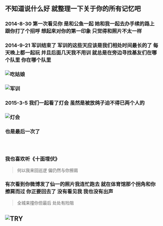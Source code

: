 ## 不知道说什么好 就整理一下关于你的所有记忆吧
### 2014-8-30 第一次看见你 是和公鱼一起 她和我一起去办手续的路上 跟你打了个招呼 想起来对你的第一印象 只觉得和照片不太一样
### 2014-9-21 军训结束了 军训的这些天应该是我们相处时间最长的了 每天晚上都一起玩 并且后面几天我不用训 就总是在旁边寻找基友们在哪个队里 你在哪个队里
### ![吃姑娘](http://r.photo.store.qq.com/psb?/V14UVIPH2fOBeM/0gejF6EHX4qeDoeD6XCX5VyTVyzjbaG87yeWTHYRQB0!/r/dCUAAAAAAAAA)
### ![军训](http://r.photo.store.qq.com/psb?/V14UVIPH2fOBeM/wwhByQ*ZPs1iBO46QOR19FQD3ZxRHGGUpoLM0ZOjFCo!/r/dGwBAAAAAAAA)
### 2015-3-5 我们一起看了灯会 虽然是被放鸽子迫不得已两个人的
### ![灯会](http://r.photo.store.qq.com/psb?/V14UVIPH2fOBeM/JQLbCJXhjdcdThO5N9zQIhRZSfLrZEndN5pakgYVJLc!/r/dGwBAAAAAAAA)
### 也是最后一次了
###      
### 我也喜欢听《十面埋伏》
> 何以我来回巡逻
> 偏仍然与你擦肩
### 有次看到你微博发了仙一的照片我连忙跑去 就在体育馆那个拐角和你擦肩而过 你正要回去了 没有看见我 我也没有出声
> 全城来撞你但最后 处处有险阻
## ![TRY](http://r.photo.store.qq.com/psb?/V14UVIPH2fOBeM/x6g0Y4nQzKUtzS4LUkOXg951BNaymy4EEXBGxja*PBk!/r/dG4BAAAAAAAA)
